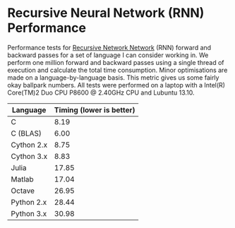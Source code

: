 # Recursive Neural Network (RNN) Performance #

Performance tests for [Recursive Network Network][rnn] (RNN) forward and
backward passes for a set of language I can consider working in.
We perform one million forward and backward passes using a single thread of
execution and calculate the total time consumption.
Minor optimisations are made on a language-by-language basis.
This metric gives us some fairly okay ballpark numbers.
All tests were performed on a laptop with a
Intel(R) Core(TM)2 Duo CPU P8600 @ 2.40GHz CPU and Lubuntu 13.10.

Language    | Timing (lower is better)
----------- | ------------------------
C           | 8.19
C (BLAS)    | 6.00
Cython 2.x  | 8.75
Cython 3.x  | 8.83
Julia       | 17.85
Matlab      | 17.04
Octave      | 26.95
Python 2.x  | 28.44
Python 3.x  | 30.98

[rnn]: http://www.socher.org/uploads/Main/2010SocherManningNg.pdf
